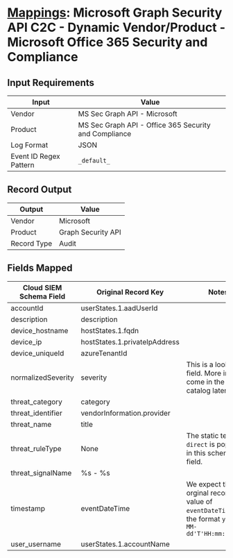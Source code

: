 # [Mappings](README.md): Microsoft Graph Security API C2C - Dynamic Vendor/Product - Microsoft Office 365 Security and Compliance

## Input Requirements

|Input|Value|
|-----|-----|
|Vendor|MS Sec Graph API - Microsoft|
|Product|MS Sec Graph API - Office 365 Security and Compliance|
|Log Format|JSON|
|Event ID Regex Pattern|`_default_`|

## Record Output

|Output|Value|
|------|-----|
|Vendor|Microsoft|
|Product|Graph Security API|
|Record Type|Audit|

## Fields Mapped

|Cloud SIEM Schema Field|Original Record Key|Notes|
|-----------------------|-------------------|-----|
|accountId|userStates.1.aadUserId||
|description|description||
|device_hostname|hostStates.1.fqdn||
|device_ip|hostStates.1.privateIpAddress||
|device_uniqueId|azureTenantId||
|normalizedSeverity|severity|This is a lookup field. More info to come in the catalog later...|
|threat_category|category||
|threat_identifier|vendorInformation.provider||
|threat_name|title||
|threat_ruleType|None|The static text `direct` is populated in this schema field.|
|threat_signalName|%s - %s||
|timestamp|eventDateTime|We expect the orginal record value of `eventDateTime` is in the format `yyyy-MM-dd'T'HH:mm:ss.SSSZ`|
|user_username|userStates.1.accountName||

